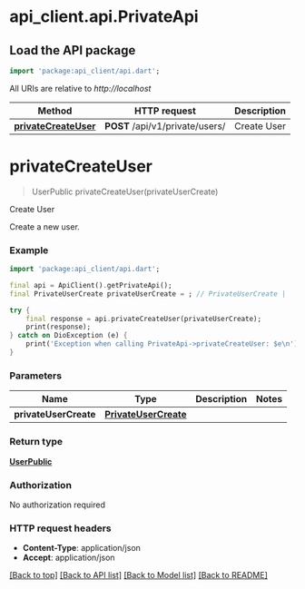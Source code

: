 # api_client.api.PrivateApi

## Load the API package
```dart
import 'package:api_client/api.dart';
```

All URIs are relative to *http://localhost*

Method | HTTP request | Description
------------- | ------------- | -------------
[**privateCreateUser**](PrivateApi.md#privatecreateuser) | **POST** /api/v1/private/users/ | Create User


# **privateCreateUser**
> UserPublic privateCreateUser(privateUserCreate)

Create User

Create a new user.

### Example
```dart
import 'package:api_client/api.dart';

final api = ApiClient().getPrivateApi();
final PrivateUserCreate privateUserCreate = ; // PrivateUserCreate | 

try {
    final response = api.privateCreateUser(privateUserCreate);
    print(response);
} catch on DioException (e) {
    print('Exception when calling PrivateApi->privateCreateUser: $e\n');
}
```

### Parameters

Name | Type | Description  | Notes
------------- | ------------- | ------------- | -------------
 **privateUserCreate** | [**PrivateUserCreate**](PrivateUserCreate.md)|  | 

### Return type

[**UserPublic**](UserPublic.md)

### Authorization

No authorization required

### HTTP request headers

 - **Content-Type**: application/json
 - **Accept**: application/json

[[Back to top]](#) [[Back to API list]](../README.md#documentation-for-api-endpoints) [[Back to Model list]](../README.md#documentation-for-models) [[Back to README]](../README.md)

